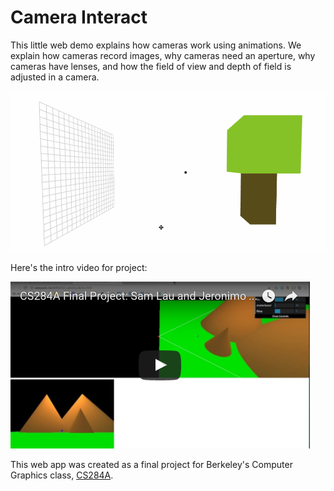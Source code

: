 Camera Interact
=====================

This little web demo explains how cameras work using animations. We explain
how cameras record images, why cameras need an aperture, why cameras have
lenses, and how the field of view and depth of field is adjusted in a camera.

![recording](img/demo.gif)

Here's the intro video for project:

[![video](img/video.png)](https://youtu.be/GtvFududmN8)

This web app was created as a final project for Berkeley's Computer Graphics
class, [CS284A][284].

[284]: https://cs184.org/
